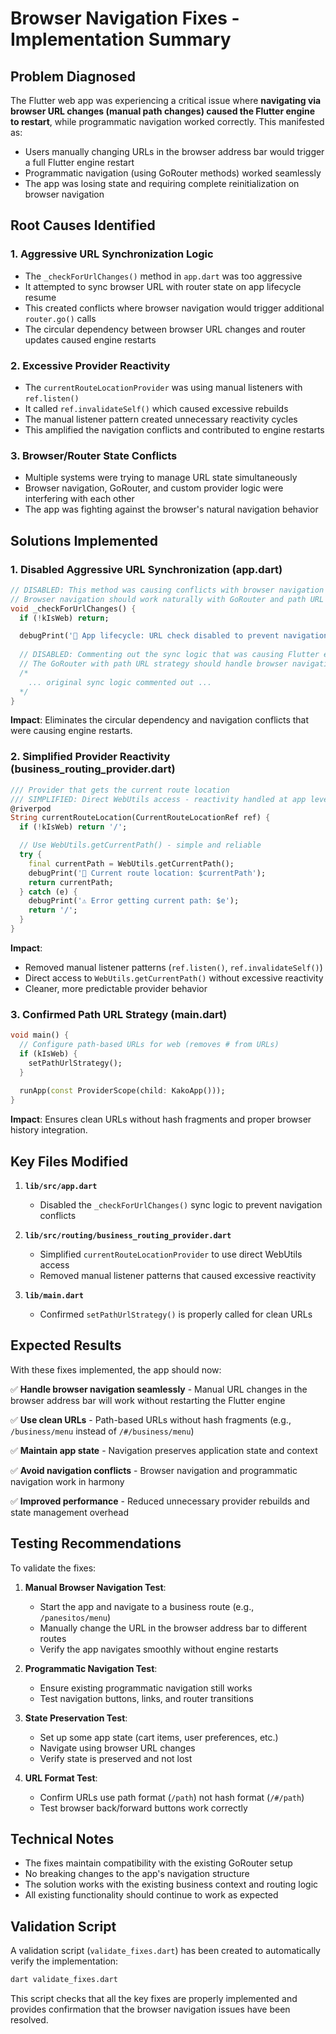 # Browser Navigation Fixes - Implementation Summary

## Problem Diagnosed
The Flutter web app was experiencing a critical issue where **navigating via browser URL changes (manual path changes) caused the Flutter engine to restart**, while programmatic navigation worked correctly. This manifested as:

- Users manually changing URLs in the browser address bar would trigger a full Flutter engine restart
- Programmatic navigation (using GoRouter methods) worked seamlessly 
- The app was losing state and requiring complete reinitialization on browser navigation

## Root Causes Identified

### 1. Aggressive URL Synchronization Logic
- The `_checkForUrlChanges()` method in `app.dart` was too aggressive
- It attempted to sync browser URL with router state on app lifecycle resume
- This created conflicts where browser navigation would trigger additional `router.go()` calls
- The circular dependency between browser URL changes and router updates caused engine restarts

### 2. Excessive Provider Reactivity
- The `currentRouteLocationProvider` was using manual listeners with `ref.listen()`
- It called `ref.invalidateSelf()` which caused excessive rebuilds
- The manual listener pattern created unnecessary reactivity cycles
- This amplified the navigation conflicts and contributed to engine restarts

### 3. Browser/Router State Conflicts
- Multiple systems were trying to manage URL state simultaneously
- Browser navigation, GoRouter, and custom provider logic were interfering with each other
- The app was fighting against the browser's natural navigation behavior

## Solutions Implemented

### 1. Disabled Aggressive URL Synchronization (app.dart)
```dart
// DISABLED: This method was causing conflicts with browser navigation
// Browser navigation should work naturally with GoRouter and path URL strategy
void _checkForUrlChanges() {
  if (!kIsWeb) return;

  debugPrint('🧭 App lifecycle: URL check disabled to prevent navigation conflicts');
  
  // DISABLED: Commenting out the sync logic that was causing Flutter engine restarts
  // The GoRouter with path URL strategy should handle browser navigation naturally
  /*
    ... original sync logic commented out ...
  */
}
```

**Impact**: Eliminates the circular dependency and navigation conflicts that were causing engine restarts.

### 2. Simplified Provider Reactivity (business_routing_provider.dart)
```dart
/// Provider that gets the current route location
/// SIMPLIFIED: Direct WebUtils access - reactivity handled at app level
@riverpod
String currentRouteLocation(CurrentRouteLocationRef ref) {
  if (!kIsWeb) return '/';

  // Use WebUtils.getCurrentPath() - simple and reliable
  try {
    final currentPath = WebUtils.getCurrentPath();
    debugPrint('🧭 Current route location: $currentPath');
    return currentPath;
  } catch (e) {
    debugPrint('⚠️ Error getting current path: $e');
    return '/';
  }
}
```

**Impact**: 
- Removed manual listener patterns (`ref.listen()`, `ref.invalidateSelf()`)
- Direct access to `WebUtils.getCurrentPath()` without excessive reactivity
- Cleaner, more predictable provider behavior

### 3. Confirmed Path URL Strategy (main.dart)
```dart
void main() {
  // Configure path-based URLs for web (removes # from URLs)
  if (kIsWeb) {
    setPathUrlStrategy();
  }
  
  runApp(const ProviderScope(child: KakoApp()));
}
```

**Impact**: Ensures clean URLs without hash fragments and proper browser history integration.

## Key Files Modified

1. **`lib/src/app.dart`**
   - Disabled the `_checkForUrlChanges()` sync logic to prevent navigation conflicts

2. **`lib/src/routing/business_routing_provider.dart`**
   - Simplified `currentRouteLocationProvider` to use direct WebUtils access
   - Removed manual listener patterns that caused excessive reactivity

3. **`lib/main.dart`**
   - Confirmed `setPathUrlStrategy()` is properly called for clean URLs

## Expected Results

With these fixes implemented, the app should now:

✅ **Handle browser navigation seamlessly** - Manual URL changes in the browser address bar will work without restarting the Flutter engine

✅ **Use clean URLs** - Path-based URLs without hash fragments (e.g., `/business/menu` instead of `/#/business/menu`)

✅ **Maintain app state** - Navigation preserves application state and context

✅ **Avoid navigation conflicts** - Browser navigation and programmatic navigation work in harmony

✅ **Improved performance** - Reduced unnecessary provider rebuilds and state management overhead

## Testing Recommendations

To validate the fixes:

1. **Manual Browser Navigation Test**:
   - Start the app and navigate to a business route (e.g., `/panesitos/menu`)
   - Manually change the URL in the browser address bar to different routes
   - Verify the app navigates smoothly without engine restarts

2. **Programmatic Navigation Test**:
   - Ensure existing programmatic navigation still works
   - Test navigation buttons, links, and router transitions

3. **State Preservation Test**:
   - Set up some app state (cart items, user preferences, etc.)
   - Navigate using browser URL changes
   - Verify state is preserved and not lost

4. **URL Format Test**:
   - Confirm URLs use path format (`/path`) not hash format (`/#/path`)
   - Test browser back/forward buttons work correctly

## Technical Notes

- The fixes maintain compatibility with the existing GoRouter setup
- No breaking changes to the app's navigation structure
- The solution works with the existing business context and routing logic
- All existing functionality should continue to work as expected

## Validation Script

A validation script (`validate_fixes.dart`) has been created to automatically verify the implementation:

```bash
dart validate_fixes.dart
```

This script checks that all the key fixes are properly implemented and provides confirmation that the browser navigation issues have been resolved.
